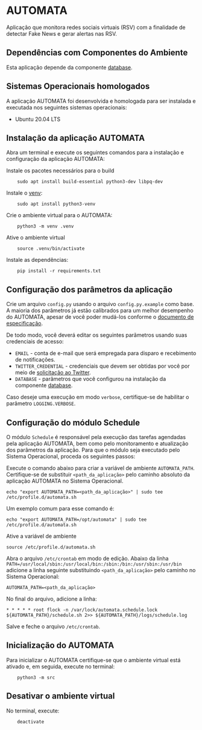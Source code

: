 # AUTOMATA
Aplicação que monitora redes sociais virtuais (RSV) com a finalidade de detectar Fake News e gerar alertas nas RSV.

## Dependências com Componentes do Ambiente
Esta aplicação depende da componente [database](https://github.com/projeto-confia/database).

## Sistemas Operacionais homologados
A aplicação AUTOMATA foi desenvolvida e homologada para ser instalada e executada nos seguintes sistemas operacionais:
* Ubuntu 20.04 LTS

## Instalação da aplicação AUTOMATA
Abra um terminal e execute os seguintes comandos para a instalação e configuração da aplicação AUTOMATA:

Instale os pacotes necessários para o build
```
    sudo apt install build-essential python3-dev libpq-dev
```

Instale o [venv](https://docs.python.org/3/library/venv.html):
```
    sudo apt install python3-venv
```

Crie o ambiente virtual para o AUTOMATA:
```
    python3 -m venv .venv
```

Ative o ambiente virtual
```
    source .venv/bin/activate
```

Instale as dependências:
```
    pip install -r requirements.txt
```

## Configuração dos parâmetros da aplicação
Crie um arquivo `config.py` usando o arquivo `config.py.example` como base. A maioria dos parâmetros já estão calibrados para um melhor desempenho do AUTOMATA, apesar de você poder mudá-los conforme o [documento de especificação](/docs/parameters.md).

De todo modo, você deverá editar os seguintes parãmetros usando suas credenciais de acesso:

* `EMAIL` - conta de e-mail que será empregada para disparo e recebimento de notificações.
* `TWITTER_CREDENTIAL` - credenciais que devem ser obtidas por você por meio de [solicitação ao Twitter](https://developer.twitter.com/en/docs/twitter-api/getting-started/getting-access-to-the-twitter-api).
* `DATABASE` - parâmetros que você configurou na instalação da componente [database](https://github.com/projeto-confia/database).

Caso deseje uma execução em modo `verbose`, certifique-se de habilitar o parâmetro `LOGGING.VERBOSE`.
## Configuração do módulo Schedule
O módulo `Schedule` é responsável pela execução das tarefas agendadas pela aplicação AUTOMATA, bem como pelo monitoramento e atualização dos parâmetros da aplicação. Para que o módulo seja executado pelo Sistema Operacional, proceda os seguintes passos:

Execute o comando abaixo para criar a variável de ambiente `AUTOMATA_PATH`. Certifique-se de substituir `<path_da_aplicação>` pelo caminho absoluto da aplicação AUTOMATA no Sistema Operacional.
```
echo "export AUTOMATA_PATH=<path_da_aplicação>" | sudo tee /etc/profile.d/automata.sh
```
Um exemplo comum para esse comando é:
```
echo "export AUTOMATA_PATH=/opt/automata" | sudo tee /etc/profile.d/automata.sh
```
Ative a variável de ambiente
```
source /etc/profile.d/automata.sh
```
Abra o arquivo `/etc/crontab` em modo de edição. Abaixo da linha `PATH=/usr/local/sbin:/usr/local/bin:/sbin:/bin:/usr/sbin:/usr/bin` adicione a linha seguinte substituindo `<path_da_aplicação>` pelo caminho no Sistema Operacional:
```
AUTOMATA_PATH=<path_da_aplicação>
```
No final do arquivo, adicione a linha:
```
* * * * * root flock -n /var/lock/automata.schedule.lock ${AUTOMATA_PATH}/schedule.sh 2>> ${AUTOMATA_PATH}/logs/schedule.log
```
Salve e feche o arquivo `/etc/crontab`.

## Inicialização do AUTOMATA
Para inicializar o AUTOMATA certifique-se que o ambiente virtual está ativado e, em seguida, execute no terminal:
```
    python3 -m src
```

## Desativar o ambiente virtual
No terminal, execute:
```
    deactivate
```
